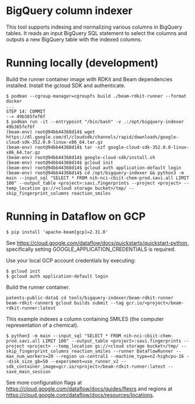 # BigQuery column indexer

This tool supports indexing and normalizing various columns in BigQuery tables.
It reads an input BigQuery SQL statement to select the columns and outputs a new
BigQuery table with the indexed columns.


# Running locally (development)

Build the runner container image with RDKit and Beam dependencies installed. Install the gcloud SDK and authenticate.

```
$ podman --cgroup-manager=cgroupfs build ./beam-rdkit-runner --format docker
...
STEP 14: COMMIT
--> 49b365fef6f
$ podman run -it --entrypoint "/bin/bash" -v .:/opt/bigquery-indexer 49b365fef6f
(beam-env) root@94bb44368d14$ wget https://dl.google.com/dl/cloudsdk/channels/rapid/downloads/google-cloud-sdk-352.0.0-linux-x86_64.tar.gz
(beam-env) root@94bb44368d14$ tar -xzf google-cloud-sdk-352.0.0-linux-x86_64.tar.gz
(beam-env) root@94bb44368d14$ google-cloud-sdk/install.sh
(beam-env) root@94bb44368d14$ gcloud init
(beam-env) root@94bb44368d14$ gcloud auth application-default login
(beam-env) root@94bb44368d14$ cd /opt/bigquery-indexer && python3 -m main --input_sql "SELECT * FROM nih-nci-cbiit-chem-prod.savi.all LIMIT 100" --output_table <project>:savi.fingerprints --project <project> --temp_location gs://<cloud storage bucket>/tmp/ --skip_fingerprint_columns reaction_smiles
```

# Running in Dataflow on GCP

```
$ pip install 'apache-beam[gcp]=2.31.0'
```

See https://cloud.google.com/dataflow/docs/quickstarts/quickstart-python,
specifically setting GOOGLE_APPLICATION_CREDENTIALS is required.

Use your local GCP account credentials by executing:

```
$ gcloud init
$ gcloud auth application-default login
```

Build the runner container.

```
patents-public-data$ cd tools/bigquery-indexer/beam-rdkit-runner
beam-rdkit-runner$ gcloud builds submit --tag gcr.io/<project>/beam-rdkit-runner:latest
```

This example indexes a column containing SMILES (the computer representation of a chemical).

```$ python3 -m main --input_sql "SELECT * FROM nih-nci-cbiit-chem-prod.savi.all LIMIT 100" --output_table <project>:savi.fingerprints --project <project> --temp_location gs://<cloud storage bucket>/tmp/ --skip_fingerprint_columns reaction_smiles --runner DataflowRunner --max_num_workers=20 --region us-central1 --machine_type=n2-highcpu-16 --disk_size_gb=50 --experiment=use_runner_v2 --sdk_container_image=gcr.io/<project>/beam-rdkit-runner:latest --save_main_session```

See more configuration flags at https://cloud.google.com/dataflow/docs/guides/flexrs and regions at https://cloud.google.com/dataflow/docs/resources/locations.
